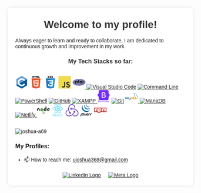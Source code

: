 <div style="font-family: Arial, sans-serif; background-color: #f0f0f0; max-width: 800px; margin: 0 auto; padding: 20px; background-color: #fff; border-radius: 8px; box-shadow: 0 0 10px rgba(0,0,0,0.1);">
  <h1 style="text-align: center; color: #333; margin-top: 10px;">Welcome to my profile!</h1>
  <p> Always eager to learn and ready to collaborate, I am dedicated to continuous growth and improvement in my work.</p>
  <h3 style="text-align: center; color: #333;">My Tech Stacks so far:</h3>
<div style="display: flex; justify-content: center; flex-wrap: wrap; gap: 20px;">

  <a href="https://www.cprogramming.com/"><img src="https://raw.githubusercontent.com/devicons/devicon/master/icons/c/c-original.svg" alt="C" style="width: 35px; height: 35px; transition: transform 0.3s ease;"></a>
  <a href="https://www.html.com/"><img src="https://raw.githubusercontent.com/devicons/devicon/master/icons/html5/html5-original-wordmark.svg" alt="HTML5" style="width: 35px; height: 35px; transition: transform 0.3s ease;"></a>
  <a href="https://www.css.com/"><img src="https://raw.githubusercontent.com/devicons/devicon/master/icons/css3/css3-original-wordmark.svg" alt="CSS3" style="width: 35px; height: 35px; transition: transform 0.3s ease;"></a>
  <a href="https://www.javascript.com/"><img src="https://raw.githubusercontent.com/devicons/devicon/master/icons/javascript/javascript-original.svg" alt="JavaScript" style="width: 35px; height: 35px; transition: transform 0.3s ease;"></a>
  <a href="https://www.w3schools.com/php/default.asp" target="_blank" rel="noreferrer">
    <img src="https://raw.githubusercontent.com/devicons/devicon/master/icons/php/php-original.svg" alt="PHP" style="width: 35px; height: 35px; transition: transform 0.3s ease;">
  </a>
  <a href="https://www.visualstudio.com/"><img src="https://i.postimg.cc/6qjDCq1G/visual-studio-logo-png-visual-studio-code-logo-is-offensive-to-me-issue-87419-1200x1200.png" alt="Visual Studio Code" style="width: 35px; height: 35px; transition: transform 0.3s ease;"></a>
  <a href="https://www.commandline.com/"><img src="https://i.postimg.cc/rwFNvgsc/Command-Line-Icon.png" alt="Command Line" style="width: 35px; height: 35px; transition: transform 0.3s ease;"></a>
  <a href="https://www.powershell.com/"><img src="https://i.postimg.cc/PqbfYbbp/powershell-logo-5.png" alt="PowerShell" style="width: 35px; height: 35px; transition: transform 0.3s ease;"></a>
  <a href="https://www.github.com/"><img src="https://i.postimg.cc/h4knkRh8/GitHub.png" alt="GitHub" style="width: 35px; height: 35px; transition: transform 0.3s ease;"></a>
  <a href="https://www.apachefriends.org/index.html" target="_blank" rel="noreferrer">
    <img src="https://i.postimg.cc/7PpWvcdY/XAMPP-logo.png" alt="XAMPP" style="width: 35px; height: 35px; transition: transform 0.3s ease;">
  </a>
  <a href="https://getbootstrap.com"><img src="https://raw.githubusercontent.com/devicons/devicon/master/icons/bootstrap/bootstrap-plain-wordmark.svg" alt="Bootstrap" style="width: 35px; height: 35px; transition: transform 0.3s ease;"></a>
  <a href="https://git-scm.com/"><img src="https://www.vectorlogo.zone/logos/git-scm/git-scm-icon.svg" alt="Git" style="width: 35px; height: 35px; transition: transform 0.3s ease;"></a>
  <a href="https://www.mysql.com/" target="_blank" rel="noreferrer"> <img src="https://raw.githubusercontent.com/devicons/devicon/master/icons/mysql/mysql-original-wordmark.svg" alt="MySQL" style="width: 35px; height: 35px; transition: transform 0.3s ease;"> </a>
  <a href="https://mariadb.org/" target="_blank" rel="noreferrer"> <img src="https://www.vectorlogo.zone/logos/mariadb/mariadb-icon.svg" alt="MariaDB" style="width: 35px; height: 35px; transition: transform 0.3s ease;"> </a>
  <a href="https://www.netlify.com/" target="_blank" rel="noreferrer"> <img src="https://i.postimg.cc/GmXBFSGK/Netlify.webp" alt="Netlify" style="width: 35px; height: 35px; transition: transform 0.3s ease;"> </a>
  <a href="https://nodejs.org" target="_blank" rel="noreferrer"> <img src="https://raw.githubusercontent.com/devicons/devicon/master/icons/nodejs/nodejs-original-wordmark.svg" alt="nodejs" style="width: 35px; height: 35px; transition: transform 0.3s ease;"></a> 
   <a href="https://reactjs.org/" target="_blank" rel="noreferrer"> <img src="https://raw.githubusercontent.com/devicons/devicon/master/icons/react/react-original-wordmark.svg" alt="React" style="width: 35px; height: 35px; transition: transform 0.3s ease;"></a>
  <a href="https://redux.js.org/" target="_blank" rel="noreferrer"> <img src="https://raw.githubusercontent.com/devicons/devicon/master/icons/redux/redux-original.svg" alt="Redux" style="width: 35px; height: 35px; transition: transform 0.3s ease;"></a>
  <a href="https://jquery.com/" target="_blank" rel="noreferrer"> <img src="https://raw.githubusercontent.com/devicons/devicon/master/icons/jquery/jquery-original-wordmark.svg" alt="jQuery" style="width: 35px; height: 35px; transition: transform 0.3s ease;"></a>
<a href="https://www.npmjs.com/" target="_blank" rel="noreferrer">
    <img src="https://raw.githubusercontent.com/devicons/devicon/master/icons/npm/npm-original-wordmark.svg" alt="NPM" style="width: 35px; height: 35px; transition: transform 0.3s ease;">
</a>
</div>

<p><img align="center" src="https://github-readme-stats.vercel.app/api/top-langs?username=joshua-a69&show_icons=true&locale=en&layout=compact" alt="joshua-a69" /></p>
  
  <h3> My Profiles:</h3>
  <ul>
    <li>📫 How to reach me: <a href="mailto:ujoshua368@gmail.com">ujoshua368@gmail.com</a></li>
  </ul>
  <div style="display: flex; justify-content: center; margin-top: 20px; gap: 20px;">
    <a href="https://www.linkedin.com/in/joshua-russel-uy-a9b024243/"><img src="https://i.postimg.cc/bY64jY3D/Linkedin-logo.png" alt="LinkedIn Logo" style="width: 35px; height: 35px;"></a>
    <a href="https://www.facebook.com/joshua.uy.14"><img src="https://i.postimg.cc/mgVm78Jc/logo-Meta.png" alt="Meta Logo" style="width: 35px; height: 35px;"></a>
  </div>
</div>
       
